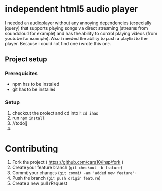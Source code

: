 # **i**ndependent **h**tml5 **a**udio **p**layer
I needed an audioplayer without any annoying dependencies (especially jquery) that supports playing songs via direct streaming (streams from soundcloud for example) and has the ability to control playing videos (from youtube for example). Also i needed the ability to push a playlist to the player. Because i could not find one i wrote this one.

## Project setup
### Prerequisites
* npm has to be installed
* git has to be installed
 
### Setup
1. checkout the project and cd into it `cd ihap`
2. run `npm install`
3. //todo
4. 


# Contributing
1. Fork the project ( https://github.com/cars10/ihap/fork )
2. Create your feature branch (`git checkout -b feature`)
3. Commit your changes (`git commit -am 'added new feature'`)
4. Push the branch (`git push origin feature`)
5. Create a new pull rRequest
